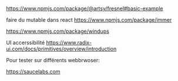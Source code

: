 https://www.npmjs.com/package/@artsy/fresnel#basic-example

faire du mutable dans react
https://www.npmjs.com/package/immer


https://www.npmjs.com/package/windups

UI accerssibilité
https://www.radix-ui.com/docs/primitives/overview/introduction


Pour tester sur différents webbrwoser: 

https://saucelabs.com
